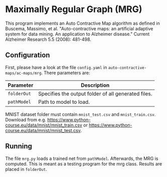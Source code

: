 # Maximally Regular Graph (MRG)

This program implements an Auto Contractive Map algorithm as defined in Buscema, Massimo, et al. "Auto-contractive maps: an artificial adaptive system for data mining. An application to Alzheimer disease." Current Alzheimer Research 5.5 (2008): 481-498.

## Configuration

First, please have a look at the file `config.yaml` in `auto-contractive-maps/ac-maps/mrg`. There parameters are:

| Parameter | Description |
|-----------|-------------|
| `folderOut` | Specifies the output folder of all generated files.|
| `pathModel` | Path to model to load. |

MNIST dataset folder must contain `mnist_test.csv` and `mnist_train.csv`. Download from e.g. <https://www.python-course.eu/data/mnist/mnist_train.csv> or <https://www.python-course.eu/data/mnist/mnist_test.csv>.

## Running

The file `mrg.py` loads a trained net from `pathModel`.
Afterwards, the MRG is computed.
This is meant as a testing program for the mrg class.
Results are placed in `folderOut`.
